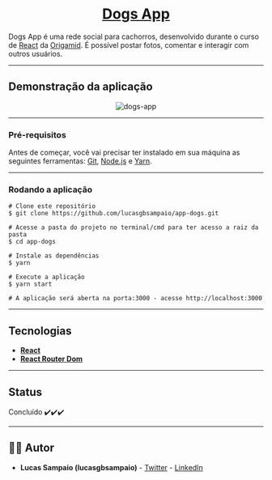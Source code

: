 <h1 align="center">
     <a href="https://dogss-app.herokuapp.com" alt="app-dogs"> Dogs App </a>
</h1>

Dogs App é uma rede social para cachorros, desenvolvido durante o curso de [React](https://www.origamid.com/curso/react-completo/)
da [Origamid](https://www.origamid.com/). É possível postar fotos, comentar e interagir com outros usuários.

---

## Demonstração da aplicação

<p align="center" style="display: flex; align-items: flex-start; justify-content: center;">
  <img alt="dogs-app" title="dogs-app" src="./github/assets/dogs-app.gif" >
</p>

---

### Pré-requisitos

Antes de começar, você vai precisar ter instalado em sua máquina as seguintes ferramentas:
[Git](https://git-scm.com), [Node.js](https://nodejs.org/en/) e [Yarn](https://yarnpkg.com/).

---

### Rodando a aplicação

```
# Clone este repositório
$ git clone https://github.com/lucasgbsampaio/app-dogs.git

# Acesse a pasta do projeto no terminal/cmd para ter acesso a raiz da pasta
$ cd app-dogs

# Instale as dependências
$ yarn

# Execute a aplicação
$ yarn start

# A aplicação será aberta na porta:3000 - acesse http://localhost:3000
```

---

## Tecnologias

- **[React](https://reactjs.org/)**
- **[React Router Dom](https://github.com/ReactTraining/react-router/tree/master/packages/react-router-dom)**

---

## Status

Concluído ✔️✔️✔️

---

## 👨‍💻 Autor

- **Lucas Sampaio (lucasgbsampaio)** - [Twitter](https://twitter.com/lucasgbsampaio) - [LinkedIn](https://www.linkedin.com/in/lucasgbsampaio/)
